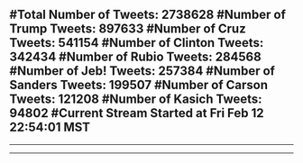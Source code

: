 #Total Number of Tweets: 2738628 
#Number of Trump Tweets: 897633
#Number of Cruz Tweets: 541154
#Number of Clinton Tweets: 342434
#Number of Rubio Tweets: 284568
#Number of Jeb! Tweets: 257384
#Number of Sanders Tweets: 199507
#Number of Carson Tweets: 121208
#Number of Kasich Tweets: 94802
#Current Stream Started at Fri Feb 12 22:54:01 MST
---
---
---
